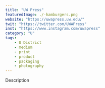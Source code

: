 ```yaml
---
title: "UW Press"
featuredImage: ./-hamburgers.png
website: "https://uwapress.uw.edu/"
twit: "https://twitter.com/UWAPress"
inst: "https://www.instagram.com/uwapress"
category: "U"
tags:
    - U District
    - medium
    - print
    - product
    - packaging
    - photography
---
```


Description
